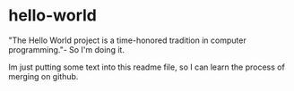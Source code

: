# hello-world
"The Hello World project is a time-honored tradition in computer programming."- So I'm doing it.

Im just putting some text into this readme file, so I can learn the process of merging on github.
